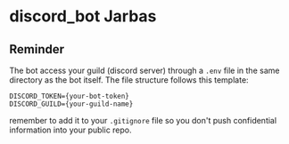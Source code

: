 # discord_bot Jarbas

## Reminder
The bot access your guild (discord server) through a `.env` file in the same directory as the bot itself.
The file structure follows this template:
```# .env
DISCORD_TOKEN={your-bot-token}
DISCORD_GUILD={your-guild-name}
```
remember to add it to your `.gitignore` file so you don't push confidential information into your public repo.
